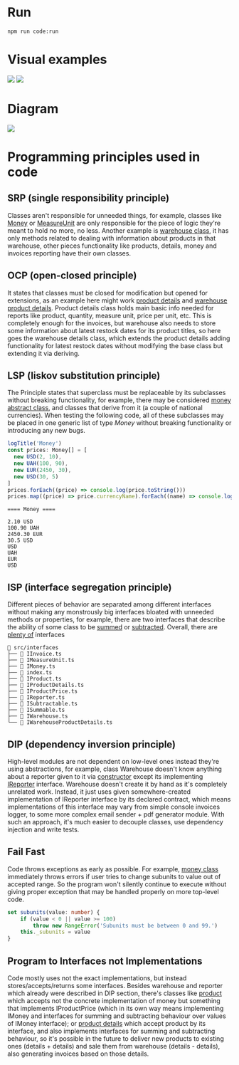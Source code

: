# Run

```shell
npm run code:run
```

# Visual examples

![](.images/886840cc.png)
![](.images/5a3da0a7.png)

# Diagram

![](diagram.png)

# Programming principles used in code

## SRP (single responsibility principle)

Classes aren't responsible for unneeded things, for example, classes like [Money](src/implementations/money.ts) or [MeasureUnit](src/implementations/measureUnit.ts) are only responsible for the piece of logic they're meant to hold no more, no less. Another example is [warehouse class](src/implementations/warehouse.ts), it has only methods related to dealing with information about products in that warehouse, other pieces functionality like products, details, money and invoices reporting have their own classes.

## OCP (open-closed principle)

It states that classes must be closed for modification but opened for extensions, as an example here might work [product details](src/implementations/productDetails.ts#L13) and [warehouse product details](src/implementations/productDetails.ts#L62). Product details class holds main basic info needed for reports like product, quantity, measure unit, price per unit, etc. This is completely enough for the invoices, but warehouse also needs to store some information about latest restock dates for its product titles, so here goes the warehouse details class, which extends the product details adding functionality for latest restock dates without modifying the base class but extending it via deriving.

## LSP (liskov substitution principle)

The Principle states that superclass must be replaceable by its subclasses without breaking functionality, for example, there may be considered [money abstract class](src/implementations/money.ts), and classes that derive from it (a couple of national currencies). When testing the following code, all of these subclasses may be placed in one generic list of type
_Money_ without breaking functionality or introducing any new bugs.

```typescript
logTitle('Money')
const prices: Money[] = [
  new USD(2, 10),
  new UAH(100, 90),
  new EUR(2450, 30),
  new USD(30, 5)
]
prices.forEach((price) => console.log(price.toString()))
prices.map((price) => price.currencyName).forEach((name) => console.log(name))
```

```shell
==== Money ====

2.10 USD
100.90 UAH
2450.30 EUR
30.5 USD
USD
UAH
EUR
USD
```

## ISP (interface segregation principle)

Different pieces of behavior are separated among different interfaces without making any monstrously big interfaces bloated with unneeded methods or properties, for example, there are two interfaces that describe the ability of some class to be [summed](src/interfaces/ISummable.ts) or [subtracted](src/interfaces/ISubtractable.ts). Overall, there are [plenty of](src/interfaces) interfaces

```shell
 src/interfaces
├──  IInvoice.ts
├──  IMeasureUnit.ts
├──  IMoney.ts
├──  index.ts
├──  IProduct.ts
├──  IProductDetails.ts
├──  IProductPrice.ts
├──  IReporter.ts
├──  ISubtractable.ts
├──  ISummable.ts
├──  IWarehouse.ts
└──  IWarehouseProductDetails.ts
```

## DIP (dependency inversion principle)

High-level modules are not dependent on low-level ones instead they're using abstractions, for example, class Warehouse doesn't know anything about a reporter given to it via [constructor](src/implementations/warehouse.ts#L12) except its implementing [IReporter](src/interfaces/IReporter.ts) interface. Warehouse doesn't create it by hand as it's completely unrelated work. Instead, it just uses given somewhere-created implementation of IReporter interface by its declared contract, which means implementations of this interface may vary from simple console invoices logger, to some more complex email sender + pdf generator module. With such an approach, it's much easier to decouple classes, use dependency injection and write tests.

## Fail Fast

Code throws exceptions as early as possible. For example, [money class](src/implementations/money.ts) immediately throws errors if user tries to change subunits to value out of accepted range. So the program won't silently continue to execute without giving proper exception that may be handled properly on more top-level code.

```typescript
set subunits(value: number) {
    if (value < 0 || value >= 100)
        throw new RangeError('Subunits must be between 0 and 99.')
    this._subunits = value
}
```

## Program to Interfaces not Implementations

Code mostly uses not the exact implementations, but instead stores/accepts/returns some interfaces. Besides warehouse and reporter which already were described in DIP section, there's classes like [product](src/implementations/product.ts) which accepts not the concrete implementation of money but something that implements IProductPrice (which in its own way means implementing IMoney and interfaces for summing and subtracting behaviour over values of IMoney interface); or [product details](src/implementations/productDetails.ts) which accept product by its interface, and also implements interfaces for summing and subtracting behaviour, so it's possible in the future to deliver new products to existing ones (details + details) and sale them from warehouse (details - details), also generating invoices based on those details.
